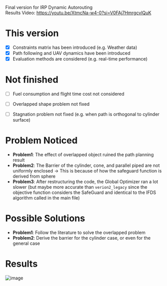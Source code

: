 Final version for IRP Dynamic Autorouting\
Results Video: https://youtu.be/XtmcNa-w4-0?si=V0FAj7HmrgcvlQuK

# This version
- [x] Constraints matrix has been introduced (e.g. Weather data)
- [x] Path following and UAV dynamics have been introduced
- [x] Evaluation methods are considered (e.g. real-time performance)

# Not finished
- [ ] Fuel consumption and flight time cost not considered
- [ ] Overlapped shape problem not fixed
- [ ] Stagnation problem not fixed (e.g. when path is orthogonal to cylinder surface)


# Problem Noticed
- **Problem1**: The effect of overlapped object ruined the path planning result
- **Problem2**: The Barrier of the cylinder, cone, and parallel piped are not uniformly enclosed -> This is because of how the safeguard function is derived from sphere
- **Problem3**: After restructuring the code, the Global Optimizer ran a lot slower (but maybe more accurate than `verion2_legacy` since the objective function considers the SafeGuard and identical to the IFDS algorithm called in the main file)

# Possible Solutions
- **Problem1**: Follow the literature to solve the overlapped problem
- **Problem2**: Derive the barrier for the cylinder case, or even for the general case

# Results
![image](https://github.com/komxun/IFDS-Algorithm/assets/133139057/078c3a5d-717b-4cf6-a459-22dee9d5c450)




